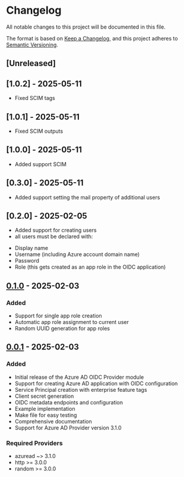 # Changelog
All notable changes to this project will be documented in this file.

The format is based on [Keep a Changelog](https://keepachangelog.com/en/1.0.0/),
and this project adheres to [Semantic Versioning](https://semver.org/spec/v2.0.0.html).

## [Unreleased]

## [1.0.2] - 2025-05-11
- Fixed SCIM tags

## [1.0.1] - 2025-05-11
- Fixed SCIM outputs

## [1.0.0] - 2025-05-11
- Added support SCIM

## [0.3.0] - 2025-05-11
- Added support setting the mail property of additional users


## [0.2.0] - 2025-02-05
- Added support for creating users
 - all users must be declared with:
  * Display name
  * Username (including Azure account domain name)
  * Password
  * Role (this gets created as an app role in the OIDC application)

## [0.1.0] - 2025-02-03

### Added
- Support for single app role creation
- Automatic app role assignment to current user
- Random UUID generation for app roles

## [0.0.1] - 2025-02-03

### Added
- Initial release of the Azure AD OIDC Provider module
- Support for creating Azure AD application with OIDC configuration
- Service Principal creation with enterprise feature tags
- Client secret generation
- OIDC metadata endpoints and configuration
- Example implementation
- Make file for easy testing
- Comprehensive documentation
- Support for Azure AD Provider version 3.1.0

### Required Providers
- azuread ~> 3.1.0
- http >= 3.0.0
- random >= 3.0.0

[0.1.0]: https://github.com/username/terraform-azuread-oidc-provider/compare/v0.0.1...v0.1.0
[0.0.1]: https://github.com/username/terraform-azuread-oidc-provider/releases/tag/v0.0.1
